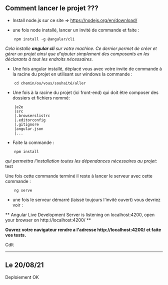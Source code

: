 ## Comment lancer le projet ???

* Install node.js sur ce site => https://nodejs.org/en/download/


* une fois node installé, lancer un invité de commande et faite :
```
    npm install -g @angular/cli
```
*Cela installe **angular cli** sur votre machine. 
Ce dernier permet de créer et gérer un projet ainsi que d'ajouter simplement des composants en les déclarants à tout les endroits nécessaires.*

* Une fois angular installé, déplacé vous avec votre invite de commande à la racine du projet en utilisant sur windows la commande :

```
    cd chemin/ou/vous/souhaité/aller
```
* Une fois à la racine du projet (ici front-end) qui doit être composer des dossiers et fichiers nommé: 

```
    |e2e  
    |src  
    |.browserslistrc  
    |.editorconfig  
    |.gitignore  
    |angular.json  
    |...  
```
* Faite la commande :

```
    npm install
```
*qui permettra l'installation toutes les dépendances nécessaires au projet:*
test

Une fois cette commande terminé il reste à lancer le serveur avec cette commande :

```
    ng serve
```

* une fois le serveur démarré (laissé toujours l'invité ouvert) vous devriez voir :

** Angular Live Development Server is listening on localhost:4200, open your browser on http://localhost:4200/ **

**Ouvrez votre navigateur rendre a l'adresse **http://localhost:4200/** et faite vos tests.**

Cdlt

---

## Le 20/08/21 
Deploiement OK
